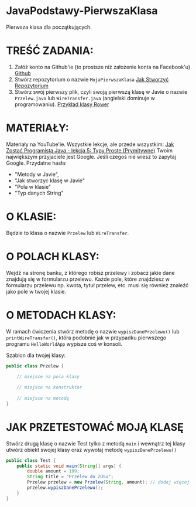 # JavaPodstawy-PierwszaKlasa
Pierwsza klasa dla początkujących. 

# TREŚĆ ZADANIA:
1) Załóż konto na Github'ie (to prostsze niż założenie konta na Facebook'u) [Github](https://github.com/)
2) Stwórz repozytorium o nazwie `MojaPierwszaKlasa` [Jak Stworzyć Repozytorium](https://help.github.com/articles/creating-a-new-repository/)
3) Stwórz swój pierwszy plik, czyli swoją pierwszą klasę w Javie o nazwie `Przelew.java` lub `WireTransfer.java` (angielski dominuje w programowaniu). 
[Przykład klasy Rower](https://docs.oracle.com/javase/tutorial/java/javaOO/classes.html)

# MATERIAŁY:
Materiały na YouTube'ie. Wszystkie lekcje, ale przede wszystkim: [Jak Zostać Programistą Java - lekcja 5: Typy Proste (Prymitywne)](https://www.youtube.com/watch?v=6JPRtoGIaeE)
Twoim największym przyjaciele jest Google. Jeśli czegoś nie wiesz to zapytaj Google. Przydatne hasła: 
  * "Metody w Javie", 
  * "Jak stworzyc klasę w Javie"
  * "Pola w klasie"
  * "Typ danych String"

# O KLASIE:
Będzie to klasa o nazwie `Przelew` lub `WireTransfer`.

# O POLACH KLASY:
Wejdź na stronę banku, z którego robisz przelewy i zobacz jakie dane znajdują się w formularzu przelewu.
Każde pole, które znajdziesz w formularzu przelewu np. kwota, tytuł przelew, etc. musi się również znaleźć jako pole w twojej klasie.

# O METODACH KLASY:
W ramach ćwiczenia stwórz metodę o nazwie `wypiszDanePrzelewu()` lub `printWireTransfer()`, która podobnie jak w przypadku pierwszego programu 
`HelloWorldApp` wypisze coś w konsoli.

Szablon dla twojej klasy:
```java
public class Przelew {

    // miejsce na pola klasy
    
    // miejsce na konstruktor
    
    // miejsce na metodę
}
```

# JAK PRZETESTOWAĆ MOJĄ KLASĘ
Stwórz drugą klasę o nazwie Test tylko z metodą `main` i wewnątrz tej klasy utwórz obiekt swojej klasy oraz wywołaj metodę `wypiszDanePrzelewu()`


```java
public class Test {
    public static void main(String[] args) {
        double amount = 199;
        String title = "Przelew do ZUSu";
        Przelew przelew = new Przelew(String, amount); // dodaj więcej pól do konstruktora
        przelew.wypiszDanePrzelewu();
    }
}
```
